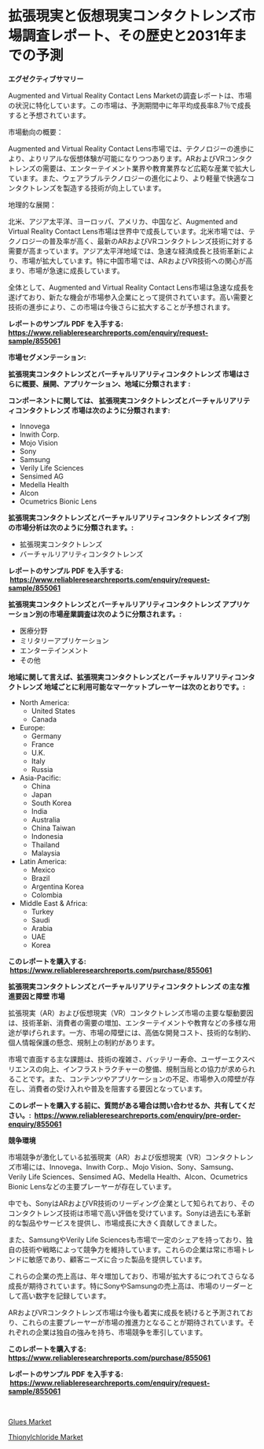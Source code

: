<p><h1>拡張現実と仮想現実コンタクトレンズ市場調査レポート、その歴史と2031年までの予測</h1></p><p><strong>エグゼクティブサマリー</strong></p>
<p><p>Augmented and Virtual Reality Contact Lens Marketの調査レポートは、市場の状況に特化しています。この市場は、予測期間中に年平均成長率8.7％で成長すると予想されています。</p><p>市場動向の概要：</p><p>Augmented and Virtual Reality Contact Lens市場では、テクノロジーの進歩により、よりリアルな仮想体験が可能になりつつあります。ARおよびVRコンタクトレンズの需要は、エンターテイメント業界や教育業界など広範な産業で拡大しています。また、ウェアラブルテクノロジーの進化により、より軽量で快適なコンタクトレンズを製造する技術が向上しています。</p><p>地理的な展開：</p><p>北米、アジア太平洋、ヨーロッパ、アメリカ、中国など、Augmented and Virtual Reality Contact Lens市場は世界中で成長しています。北米市場では、テクノロジーの普及率が高く、最新のARおよびVRコンタクトレンズ技術に対する需要が高まっています。アジア太平洋地域では、急速な経済成長と技術革新により、市場が拡大しています。特に中国市場では、ARおよびVR技術への関心が高まり、市場が急速に成長しています。</p><p>全体として、Augmented and Virtual Reality Contact Lens市場は急速な成長を遂げており、新たな機会が市場参入企業にとって提供されています。高い需要と技術の進歩により、この市場は今後さらに拡大することが予想されます。</p></p>
<p><strong>レポートのサンプル PDF を入手する: <a href="https://www.reliableresearchreports.com/enquiry/request-sample/855061">https://www.reliableresearchreports.com/enquiry/request-sample/855061</a></strong></p>
<p><strong>市場セグメンテーション:</strong></p>
<p><strong> 拡張現実コンタクトレンズとバーチャルリアリティコンタクトレンズ 市場はさらに概要、展開、アプリケーション、地域に分類されます :</strong></p>
<p><strong>コンポーネントに関しては、 拡張現実コンタクトレンズとバーチャルリアリティコンタクトレンズ 市場は次のように分類されます: &nbsp;</strong></p>
<p><ul><li>Innovega</li><li>Inwith Corp.</li><li>Mojo Vision</li><li>Sony</li><li>Samsung</li><li>Verily Life Sciences</li><li>Sensimed AG</li><li>Medella Health</li><li>Alcon</li><li>Ocumetrics Bionic Lens</li></ul></p>
<p><strong> 拡張現実コンタクトレンズとバーチャルリアリティコンタクトレンズ タイプ別の市場分析は次のように分類されます。:</strong></p>
<p><ul><li>拡張現実コンタクトレンズ</li><li>バーチャルリアリティコンタクトレンズ</li></ul></p>
<p><strong>レポートのサンプル PDF を入手する: &nbsp;<a href="https://www.reliableresearchreports.com/enquiry/request-sample/855061">https://www.reliableresearchreports.com/enquiry/request-sample/855061</a></strong></p>
<p><strong> 拡張現実コンタクトレンズとバーチャルリアリティコンタクトレンズ アプリケーション別の市場産業調査は次のように分類されます。:</strong></p>
<p><ul><li>医療分野</li><li>ミリタリーアプリケーション</li><li>エンターテインメント</li><li>その他</li></ul></p>
<p><strong>地域に関して言えば、拡張現実コンタクトレンズとバーチャルリアリティコンタクトレンズ 地域ごとに利用可能なマーケットプレーヤーは次のとおりです。:</strong></p>
<p><ul>
    <li>
        North America:
        <ul>
            <li>United States</li>
            <li>Canada</li>
        </ul>
    </li>
    <li>
        Europe:
        <ul>
            <li>Germany</li>
            <li>France</li>
            <li>U.K.</li>
            <li>Italy</li>
            <li>Russia</li>
        </ul>
    </li>
    <li>
        Asia-Pacific:
        <ul>
            <li>China</li>
            <li>Japan</li>
            <li>South Korea</li>
            <li>India</li>
            <li>Australia</li>
            <li>China Taiwan</li>
            <li>Indonesia</li>
            <li>Thailand</li>
            <li>Malaysia</li>
        </ul>
    </li>
    <li>
        Latin America:
        <ul>
            <li>Mexico</li>
            <li>Brazil</li>
            <li>Argentina Korea</li>
            <li>Colombia</li>
        </ul>
    </li>
    <li>
        Middle East & Africa:
        <ul>
            <li>Turkey</li>
            <li>Saudi</li>
            <li>Arabia</li>
            <li>UAE</li>
            <li>Korea</li>
        </ul>
    </li>
    </ul></p>
<p><strong>このレポートを購入する: &nbsp;<a href="https://www.reliableresearchreports.com/purchase/855061">https://www.reliableresearchreports.com/purchase/855061</a></strong></p>
<p><strong>拡張現実コンタクトレンズとバーチャルリアリティコンタクトレンズ の主な推進要因と障壁 市場</strong></p>
<p><p>拡張現実（AR）および仮想現実（VR）コンタクトレンズ市場の主要な駆動要因は、技術革新、消費者の需要の増加、エンターテイメントや教育などの多様な用途が挙げられます。一方、市場の障壁には、高価な開発コスト、技術的な制約、個人情報保護の懸念、規制上の制約があります。</p><p>市場で直面する主な課題は、技術の複雑さ、バッテリー寿命、ユーザーエクスペリエンスの向上、インフラストラクチャーの整備、規制当局との協力が求められることです。また、コンテンツやアプリケーションの不足、市場参入の障壁が存在し、消費者の受け入れや普及を阻害する要因となっています。</p></p>
<p><strong>このレポートを購入する前に、質問がある場合は問い合わせるか、共有してください。:&nbsp; <a href="https://www.reliableresearchreports.com/enquiry/pre-order-enquiry/855061">https://www.reliableresearchreports.com/enquiry/pre-order-enquiry/855061</a></strong></p>
<p><strong>競争環境</strong></p>
<p><p>市場競争が激化している拡張現実（AR）および仮想現実（VR）コンタクトレンズ市場には、Innovega、Inwith Corp.、Mojo Vision、Sony、Samsung、Verily Life Sciences、Sensimed AG、Medella Health、Alcon、Ocumetrics Bionic Lensなどの主要プレーヤーが存在しています。</p><p>中でも、SonyはARおよびVR技術のリーディング企業として知られており、そのコンタクトレンズ技術は市場で高い評価を受けています。Sonyは過去にも革新的な製品やサービスを提供し、市場成長に大きく貢献してきました。</p><p>また、SamsungやVerily Life Sciencesも市場で一定のシェアを持っており、独自の技術や戦略によって競争力を維持しています。これらの企業は常に市場トレンドに敏感であり、顧客ニーズに合った製品を提供しています。</p><p>これらの企業の売上高は、年々増加しており、市場が拡大するにつれてさらなる成長が期待されています。特にSonyやSamsungの売上高は、市場のリーダーとして高い数字を記録しています。</p><p>ARおよびVRコンタクトレンズ市場は今後も着実に成長を続けると予測されており、これらの主要プレーヤーが市場の推進力となることが期待されています。それぞれの企業は独自の強みを持ち、市場競争を牽引しています。</p></p>
<p><strong>このレポートを購入する: &nbsp; <a href="https://www.reliableresearchreports.com/purchase/855061">https://www.reliableresearchreports.com/purchase/855061</a></strong></p>
<p><strong>レポートのサンプル PDF を入手する: &nbsp;<a href="https://www.reliableresearchreports.com/enquiry/request-sample/855061">https://www.reliableresearchreports.com/enquiry/request-sample/855061</a></strong><strong></strong></p>
<p>&nbsp;</p>
<p><p><a href="https://metal-farmhouse-e95.notion.site/Glues-Market-Size-Share-Trends-Analysis-Report-By-Application-Regional-Outlook-Competitive-Stra-e1bc0c10d6a840ee9428feebf9e405e4">Glues Market</a></p><p><a href="https://crocus-run-b5a.notion.site/Thionylchloride-Market-Size-and-Growth-Market-Segmentation-Regional-and-Country-Breakdowns-and-Ma-3ed0a61314b24183835844b0a81d5ed0">Thionylchloride Market</a></p></p>